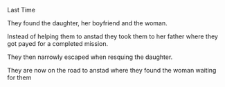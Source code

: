 Last Time

They found the daughter, her boyfriend and the woman.

Instead of helping them to anstad they took them to her father where they got payed for a completed mission.

They then narrowly escaped when resquing the daughter.

They are now on the road to anstad where they found the woman waiting for them
